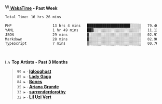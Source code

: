 <img src="https://github.com/dxnter/dxnter/assets/17434202/67b21fa4-d36d-46f9-9dec-f23d976b00ef" alt="WakaTime Logo" width="14" height="18"/><a href="https://wakatime.com/@dxnter" target="_blank"><strong> WakaTime</strong></a><strong> - Past Week</strong>

<!--START_SECTION:waka-->

```txt
Total Time: 16 hrs 26 mins

PHP                   13 hrs 4 mins   ████████████████████░░░░░   79.46 %
YAML                  1 hr 49 mins    ██▓░░░░░░░░░░░░░░░░░░░░░░   11.12 %
JSON                  29 mins         ▓░░░░░░░░░░░░░░░░░░░░░░░░   02.97 %
Markdown              28 mins         ▓░░░░░░░░░░░░░░░░░░░░░░░░   02.90 %
TypeScript            7 mins          ▒░░░░░░░░░░░░░░░░░░░░░░░░   00.76 %
```

<!--END_SECTION:waka-->

<br/>

<!--START_LASTFM_ARTISTS:{"period": "3month", "rows": 6}-->
<a href="https://last.fm" target="_blank"><img src="https://user-images.githubusercontent.com/17434202/215290617-e793598d-d7c9-428f-9975-156db1ba89cc.svg" alt="Last.fm Logo" width="18" height="13"/></a> **Top Artists - Past 3 Months**

> `99 ▶️` ∙ **[Iglooghost](https://www.last.fm/music/Iglooghost)**<br/>
> `85 ▶️` ∙ **[Lady Gaga](https://www.last.fm/music/Lady+Gaga)**<br/>
> `84 ▶️` ∙ **[Bones](https://www.last.fm/music/Bones)**<br/>
> `35 ▶️` ∙ **[Ariana Grande](https://www.last.fm/music/Ariana+Grande)**<br/>
> `33 ▶️` ∙ **[surrenderdorothy](https://www.last.fm/music/surrenderdorothy)**<br/>
> `32 ▶️` ∙ **[Lil Uzi Vert](https://www.last.fm/music/Lil+Uzi+Vert)**<br/>
<!--END_LASTFM_ARTISTS-->
